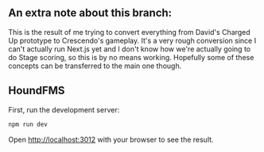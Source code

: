 ## An extra note about this branch:

This is the result of me trying to convert everything from David's Charged Up prototype to Crescendo's gameplay. It's a very rough conversion since I can't actually run Next.js yet and I don't know how we're actually going to do Stage scoring, so this is by no means working. Hopefully some of these concepts can be transferred to the main one though.

## HoundFMS

First, run the development server:

```bash
npm run dev
```

Open [http://localhost:3012](http://localhost:3012) with your browser to see the result.
